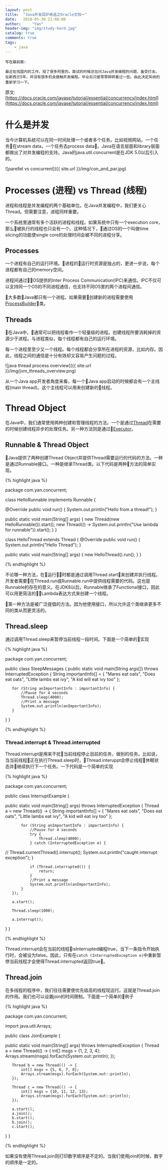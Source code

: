 ```yaml
---
layout: post
title:  "Java并发回炉再造之Oracle文档一"
date:   2018-05-30 21:08:00
author:     "Yan"
header-img: "img/study-hard.jpg"
catalog: true
comments: true
tags:
    - java
---
```


```
写在最前面:

最近在找国内的工作，投了很多阿里的。面试的时候总在问Java并发编程的问题，备受打击。
在新西兰5年，并没有很多机会接触并发编程。毕业后只是零零碎碎看过一些。由此决定系统的重新学习一下。
```

原文: [https://docs.oracle.com/javase/tutorial/essential/concurrency/index.html](https://docs.oracle.com/javase/tutorial/essential/concurrency/index.html)

# 什么是并发

当今计算机系统可以在同一时间处理一个或者多个任务。比如视频网站，一个任务在stream data，一个任务去process data。Java在语言层面和library层面都做出了对并发编程的支持。Java的java.util.concurrent是在JDK 5.0以后引入的。

![parellel vs concurrent]({{ site.url }}/img/con_and_par.jpg)

# Processes (进程) vs Thread (线程)

进程和线程是并发编程的两个基础单位。在Java并发编程中，我们更关心Thread。但需要注意，进程同样重要。

一个系统里通常有多个活跃的进程和线程。如果系统中只有一个execution core，那么被执行的线程也只会有一个。这种情况下，通过OS的一个叫做time slicing的功能使single core的处理时间会被不同的进程分享。

## Processes

一个进程有自己的运行环境。进程的运行时资源是独占的，更进一步说，每个进程都有自己的memory空间。

进程间通过OS提供的Inter Process Communication(IPC)来通信。IPC不仅可以支持同一个OS的不同进程通信，也支持不同OS里的两个进程间通信。

大多数Java都只有一个进程。如果需要创建新的进程需要使用[ProcessBuilder](https://docs.oracle.com/javase/9/docs/api/java/lang/class-use/ProcessBuilder.html)类。

## Threads

在Java中，通常可以把线程看作一个轻量级的进程。创建线程所要消耗掉的资源少于进程。与进程类似，每个线程都有自己的运行环境。

每一个进程里至少又一个线程。每个线程都会分享所在进程的资源，比如内存。因此，线程之间的通信是十分有效却又容易产生问题的过程。

![java thread process overview]({{ site.url }}/img/jvm_threads_overview.png)


从一个Java app开发者角度来看，每一个Java app启动的时候都会有一个主线程(main thread)。这个主线程可以用来创建新的线程。

# Thread Object 

在Java中，我们通常使用两种创建和管理线程的方法。一个是通过[Thread](https://docs.oracle.com/javase/8/docs/api/java/lang/Thread.html)在需要的时候创建线程异步的处理任务。另一种方法则是通过[Executor](https://docs.oracle.com/javase/8/docs/api/java/util/concurrent/Executor.html)。

## Runnable & Thread Object

Java提供了两种创建Thread Object并提供Thread需要运行的代码的方法。一种是通过Runnable接口。一种是继承Thread类。以下代码是两种方法的简单实现。

{% highlight java %}

package com.yan.concurrent;

class HelloRunnable implements Runnable {

   @Override
   public void run() {
       System.out.println("Hello from a thread!");
   }

   public static void main(String[] args) {
       new Thread(new HelloRunnable()).start();
       new Thread(() -> System.out.println("Use lambda for runnable")).start();
   }
}

class HelloThread extends Thread {
   @Override
   public void run() {
       System.out.println("Hello Thread");
   }

   public static void main(String[] args) {
       new HelloThread().run();
   }
}

{% endhighlight %}

不论哪一种方法，在运行时都是通过调用Thread.start来创建并执行线程。开发者需要在Thread.run或Runnable.run中提供线程需要的代码。这也是Runnable的存在的意义。在JDK8以后，Runnable继承了Functional接口，因此可以用更简洁的Lambda表达方式来创建一个线程。

第一种方法是被广泛提倡的方法。因为他使用接口，所以允许这个类继承更多不同的类从而更灵活的。

## Thread.sleep

通过调用Thread.sleep来暂停当前线程一段时间。下面是一个简单的实现

{% highlight java %}

package com.yan.concurrent;

public class SleepMessages {
   public static void main(String args[])
           throws InterruptedException {
       String importantInfo[] = {
               "Mares eat oats",
               "Does eat oats",
               "Little lambs eat ivy",
               "A kid will eat ivy too"
       };

       for (String anImportantInfo : importantInfo) {
           //Pause for 4 seconds
           Thread.sleep(4000);
           //Print a message
           System.out.println(anImportantInfo);
       }
   }
}

{% endhighlight %}


### Thread.interrupt & Thread.interrupted

Thread.interrupt是用来干扰当前线程停止目前的任务，做别的任务。比如说，当当前线程正在执行Thread.sleep时，Thread.interuppt会停止线程休眠状态并继续执行下一个任务。一下代码是一个简单的实现

{% highlight java %}

package com.yan.concurrent;

public class InterruptExample {

   public static void main(String[] args) throws InterruptedException {
       Thread a = new Thread(() -> {
           String importantInfo[] = {
                   "Mares eat oats",
                   "Does eat oats",
                   "Little lambs eat ivy",
                   "A kid will eat ivy too"
           };

           for (String anImportantInfo : importantInfo) {
               //Pause for 4 seconds
               try {
                   Thread.sleep(4000);
               } catch (InterruptedException e) {
//                    Thread.currentThread().interrupt();
                   System.out.println("caught interrupt exception");
               }

               if (Thread.interrupted()) {
                   return;
               }
               //Print a message
               System.out.println(anImportantInfo);
           }
       });

       a.start();

       Thread.sleep(1000);

       a.interrupt();
   }
}

{% endhighlight %}

Thread.interrupt会在当前的线程isInterrupted编程true，当下一条指令开始执行时，会被设为false。因此，只有在`catch (InterruptedException e)`中重新暂停当前线程才会使得Thread.interrupted返回true。

## Thread.join

在多线程的程序中，我们往往需要使优先级高的线程现运行。这就是Thread.join的作用。我们也可以设置join的时间限制。下面是一个简单的例子

{% highlight java %}

package com.yan.concurrent;

import java.util.Arrays;

public class JoinExample {

   public static void main(String[] args) throws InterruptedException {
       Thread a = new Thread(() -> {
           int[] msgs = {1, 2, 3, 4};
           Arrays.stream(msgs).forEach(System.out::println);
       });

       Thread b = new Thread(() -> {
           int[] msgs = {5, 6, 7, 8};
           Arrays.stream(msgs).forEach(System.out::println);
       });

       Thread c = new Thread(() -> {
           int[] msgs = {10, 11, 12, 13};
           Arrays.stream(msgs).forEach(System.out::println);
       });

       a.start();
       a.join();
       b.start();
       b.join();
       c.start();
   }
}

{% endhighlight %}

如果没有使用Thread.join则打印数字顺序是不定的。当我们使用join的时候，数字的顺序是一定的。